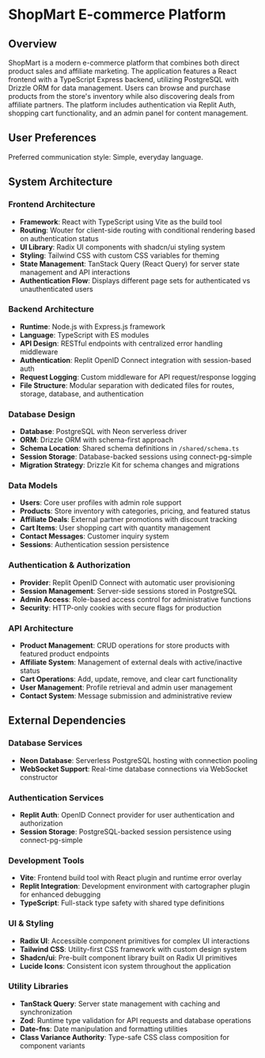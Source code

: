 # ShopMart E-commerce Platform

## Overview

ShopMart is a modern e-commerce platform that combines both direct product sales and affiliate marketing. The application features a React frontend with a TypeScript Express backend, utilizing PostgreSQL with Drizzle ORM for data management. Users can browse and purchase products from the store's inventory while also discovering deals from affiliate partners. The platform includes authentication via Replit Auth, shopping cart functionality, and an admin panel for content management.

## User Preferences

Preferred communication style: Simple, everyday language.

## System Architecture

### Frontend Architecture
- **Framework**: React with TypeScript using Vite as the build tool
- **Routing**: Wouter for client-side routing with conditional rendering based on authentication status
- **UI Library**: Radix UI components with shadcn/ui styling system
- **Styling**: Tailwind CSS with custom CSS variables for theming
- **State Management**: TanStack Query (React Query) for server state management and API interactions
- **Authentication Flow**: Displays different page sets for authenticated vs unauthenticated users

### Backend Architecture
- **Runtime**: Node.js with Express.js framework
- **Language**: TypeScript with ES modules
- **API Design**: RESTful endpoints with centralized error handling middleware
- **Authentication**: Replit OpenID Connect integration with session-based auth
- **Request Logging**: Custom middleware for API request/response logging
- **File Structure**: Modular separation with dedicated files for routes, storage, database, and authentication

### Database Design
- **Database**: PostgreSQL with Neon serverless driver
- **ORM**: Drizzle ORM with schema-first approach
- **Schema Location**: Shared schema definitions in `/shared/schema.ts`
- **Session Storage**: Database-backed sessions using connect-pg-simple
- **Migration Strategy**: Drizzle Kit for schema changes and migrations

### Data Models
- **Users**: Core user profiles with admin role support
- **Products**: Store inventory with categories, pricing, and featured status
- **Affiliate Deals**: External partner promotions with discount tracking
- **Cart Items**: User shopping cart with quantity management
- **Contact Messages**: Customer inquiry system
- **Sessions**: Authentication session persistence

### Authentication & Authorization
- **Provider**: Replit OpenID Connect with automatic user provisioning
- **Session Management**: Server-side sessions stored in PostgreSQL
- **Admin Access**: Role-based access control for administrative functions
- **Security**: HTTP-only cookies with secure flags for production

### API Architecture
- **Product Management**: CRUD operations for store products with featured product endpoints
- **Affiliate System**: Management of external deals with active/inactive status
- **Cart Operations**: Add, update, remove, and clear cart functionality
- **User Management**: Profile retrieval and admin user management
- **Contact System**: Message submission and administrative review

## External Dependencies

### Database Services
- **Neon Database**: Serverless PostgreSQL hosting with connection pooling
- **WebSocket Support**: Real-time database connections via WebSocket constructor

### Authentication Services
- **Replit Auth**: OpenID Connect provider for user authentication and authorization
- **Session Storage**: PostgreSQL-backed session persistence using connect-pg-simple

### Development Tools
- **Vite**: Frontend build tool with React plugin and runtime error overlay
- **Replit Integration**: Development environment with cartographer plugin for enhanced debugging
- **TypeScript**: Full-stack type safety with shared type definitions

### UI & Styling
- **Radix UI**: Accessible component primitives for complex UI interactions
- **Tailwind CSS**: Utility-first CSS framework with custom design system
- **Shadcn/ui**: Pre-built component library built on Radix UI primitives
- **Lucide Icons**: Consistent icon system throughout the application

### Utility Libraries
- **TanStack Query**: Server state management with caching and synchronization
- **Zod**: Runtime type validation for API requests and database operations
- **Date-fns**: Date manipulation and formatting utilities
- **Class Variance Authority**: Type-safe CSS class composition for component variants